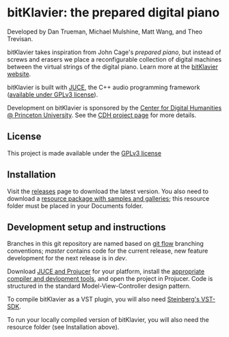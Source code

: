 # bitKlavier: the prepared digital piano

Developed by Dan Trueman, Michael Mulshine, Matt Wang, and Theo Trevisan.

bitKlavier takes inspiration from John Cage's *prepared piano*, but instead of screws and erasers we place a reconfigurable collection of digital machines between the virtual strings of the digital piano. Learn more at the [bitKlavier website](http://bitklavier.com).

bitKlavier is built with [JUCE](http://juce.com>), the C++ audio programming framework ([available under GPLv3 license](https://github.com/WeAreROLI/JUCE)).

Development on bitKlavier is sponsored by the [Center for Digital Humanities @ Princeton University](https://cdh.princeton.edu/).  See the [CDH project page](https://cdh.princeton.edu/projects/bitklavier/) for more details.

## License

This project is made available under the [GPLv3 license](https://www.gnu.org/licenses/quick-guide-gplv3.en.html)

## Installation

Visit the  [releases](https://github.com/Princeton-CDH/bitKlavier/releases) page
to download the latest version. You also need to
download a [resource package with samples and galleries](http://manyarrowsmusic.com/bitKlavier/bitKlavier_ModelB/bitKlavier_resources.zip); this resource folder must be placed in your Documents folder.

## Development setup and instructions

Branches in this git repository are named based on [git flow](https://github.com/nvie/gitflow) branching
conventions; *master* contains code for the current release, new feature development
for the next release is in *dev*.

Download [JUCE and Projucer](https://juce.com/get-juce/download) for your platform,
install the [appropriate compiler and devlopment tools](https://www.juce.com/learn/getting-started),
and open the project in Projucer.  Code is structured in the standard
Model-View-Controller design pattern.

To compile bitKlavier as a VST plugin, you will also need
[Steinberg's VST-SDK](https://www.steinberg.net/en/company/developers.html).

To run your locally compiled version of bitKlavier, you will also need the
resource folder (see Installation above).


